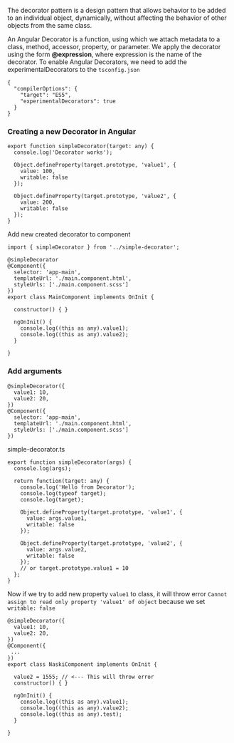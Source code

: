 The decorator pattern is a design pattern that allows behavior to be added to an individual object, 
dynamically, without affecting the behavior of other objects from the same class.

An Angular Decorator is a function, using which we attach metadata to a class, method, accessor, 
property, or parameter. We apply the decorator using the form **@expression**, where expression is the name of the decorator.
To enable Angular Decorators, we need to add the experimentalDecorators to the `tsconfig.json`
```
{
  "compilerOptions": {
    "target": "ES5",
    "experimentalDecorators": true
  }
}
```

### Creating a new Decorator in Angular
```
export function simpleDecorator(target: any) {
  console.log('Decorator works');
 
  Object.defineProperty(target.prototype, 'value1', {
    value: 100,
    writable: false
  });
 
  Object.defineProperty(target.prototype, 'value2', {
    value: 200,
    writable: false
  });
}
```

Add new created decorator to component
```
import { simpleDecorator } from '../simple-decorator';

@simpleDecorator
@Component({
  selector: 'app-main',
  templateUrl: './main.component.html',
  styleUrls: ['./main.component.scss']
})
export class MainComponent implements OnInit {

  constructor() { }

  ngOnInit() {
    console.log((this as any).value1);
    console.log((this as any).value2);
  }

}

```

### Add arguments
```
@simpleDecorator({
  value1: 10,
  value2: 20,
})
@Component({
  selector: 'app-main',
  templateUrl: './main.component.html',
  styleUrls: ['./main.component.scss']
})
```

simple-decorator.ts
```
export function simpleDecorator(args) {
  console.log(args);

  return function(target: any) {
    console.log('Hello from Decorator');
    console.log(typeof target);
    console.log(target);

    Object.defineProperty(target.prototype, 'value1', {
      value: args.value1,
      writable: false
    });

    Object.defineProperty(target.prototype, 'value2', {
      value: args.value2,
      writable: false
    });
    // or target.prototype.value1 = 10
  };
}
```

Now if we try to add new property `value1` to class, it will throw error `Cannot assign to read only property 'value1' of object` because we set `writable: false`

```
@simpleDecorator({
  value1: 10,
  value2: 20,
})
@Component({
 ...
})
export class NaskiComponent implements OnInit {

  value2 = 1555; // <--- This will throw error
  constructor() { }

  ngOnInit() {
    console.log((this as any).value1);
    console.log((this as any).value2);
    console.log((this as any).test);
  }

}
```
